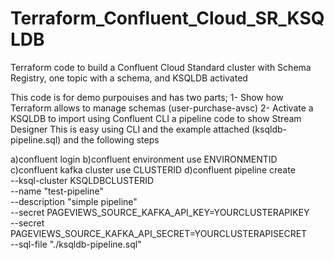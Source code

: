 # Terraform_Confluent_Cloud_SR_KSQLDB
Terraform code to build a Confluent Cloud Standard cluster with Schema Registry, one topic with a schema, and KSQLDB activated

This code is for demo purpouises and has two parts;
1- Show how Terraform allows to manage schemas (user-purchase-avsc)
2- Activate a KSQLDB to import using Confluent CLI a pipeline code to show Stream Designer
  This is easy using CLI and the example attached (ksqldb-pipeline.sql) and the following steps
  
  a)confluent login
  b)confluent environment use ENVIRONMENTID
  c)confluent kafka cluster use CLUSTERID
  d)confluent pipeline create \
	  --ksql-cluster KSQLDBCLUSTERID \
	  --name "test-pipeline" \
	  --description "simple pipeline" \
	  --secret PAGEVIEWS_SOURCE_KAFKA_API_KEY=YOURCLUSTERAPIKEY \
	  --secret PAGEVIEWS_SOURCE_KAFKA_API_SECRET=YOURCLUSTERAPISECRET \
    --sql-file "./ksqldb-pipeline.sql"


